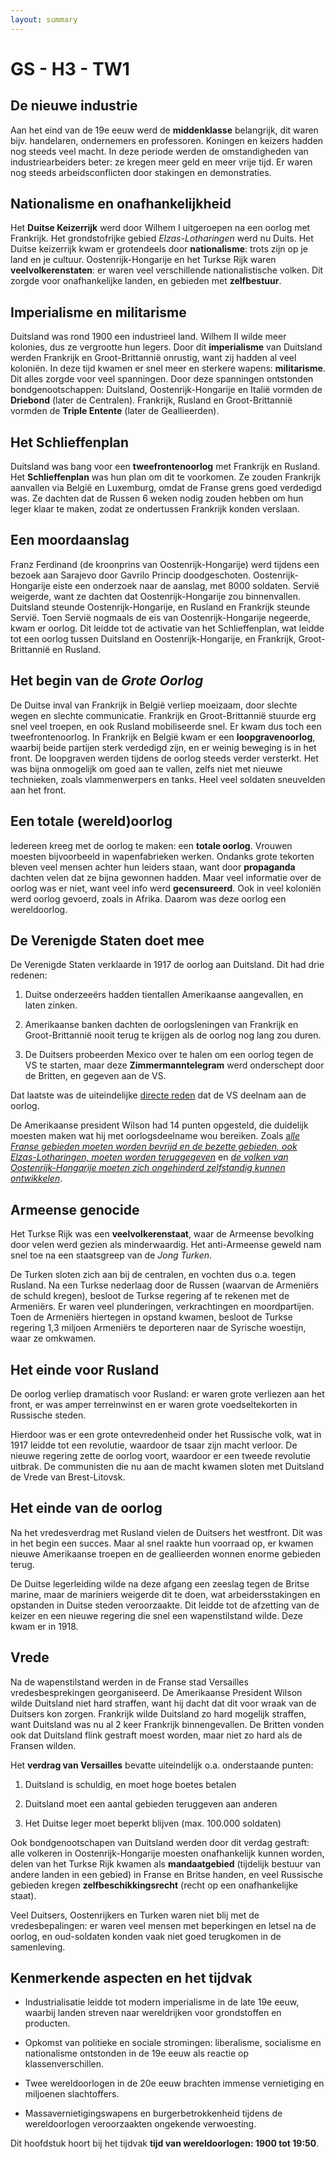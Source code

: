 ```yaml
---
layout: summary
---
```


# GS - H3 - TW1

## De nieuwe industrie

Aan het eind van de 19e eeuw werd de **middenklasse** belangrijk, dit waren bijv. handelaren, ondernemers en professoren. Koningen en keizers hadden nog steeds veel macht. In deze periode werden de omstandigheden van industriearbeiders beter: ze kregen meer geld en meer vrije tijd. Er waren nog steeds arbeidsconflicten door stakingen en demonstraties.

## Nationalisme en onafhankelijkheid

Het **Duitse Keizerrijk** werd door Wilhem I uitgeroepen na een oorlog met Frankrijk. Het grondstofrijke gebied *Elzas-Lotharingen* werd nu Duits. Het Duitse keizerrijk kwam er grotendeels door **nationalisme**: trots zijn op je land en je cultuur. Oostenrijk-Hongarije en het Turkse Rijk waren **veelvolkerenstaten**: er waren veel verschillende nationalistische volken. Dit zorgde voor onafhankelijke landen, en gebieden met **zelfbestuur**.

## Imperialisme en militarisme

Duitsland was rond 1900 een industrieel land. Wilhem II wilde meer kolonies, dus ze vergrootte hun legers. Door dit **imperialisme** van Duitsland werden Frankrijk en Groot-Brittannië onrustig, want zij hadden al veel koloniën. In deze tijd kwamen er snel meer en sterkere wapens: **militarisme**. Dit alles zorgde voor veel spanningen. Door deze spanningen ontstonden bondgenootschappen: Duitsland, Oostenrijk-Hongarije en Italië vormden de **Driebond** (later de Centralen). Frankrijk, Rusland en Groot-Brittannië vormden de **Triple Entente** (later de Geallieerden).

## Het Schlieffenplan

Duitsland was bang voor een **tweefrontenoorlog** met Frankrijk en Rusland. Het **Schlieffenplan** was hun plan om dit te voorkomen. Ze zouden Frankrijk aanvallen via België en Luxemburg, omdat de Franse grens goed verdedigd was. Ze dachten dat de Russen 6 weken nodig zouden hebben om hun leger klaar te maken, zodat ze ondertussen Frankrijk konden verslaan.

## Een moordaanslag

Franz Ferdinand (de kroonprins van Oostenrijk-Hongarije) werd tijdens een bezoek aan Sarajevo door Gavrilo Princip doodgeschoten. Oostenrijk-Hongarije eiste een onderzoek naar de aanslag, met 8000 soldaten. Servië weigerde, want ze dachten dat Oostenrijk-Hongarije zou binnenvallen. Duitsland steunde Oostenrijk-Hongarije, en Rusland en Frankrijk steunde Servië. Toen Servië nogmaals de eis van Oostenrijk-Hongarije negeerde, kwam er oorlog. Dit leidde tot de activatie van het Schlieffenplan, wat leidde tot een oorlog tussen Duitsland en Oostenrijk-Hongarije, en Frankrijk, Groot-Brittannië en Rusland.

## Het begin van de *Grote Oorlog*

De Duitse inval van Frankrijk in België verliep moeizaam, door slechte wegen en slechte communicatie. Frankrijk en Groot-Brittannië stuurde erg snel veel troepen, en ook Rusland mobiliseerde snel. Er kwam dus toch een tweefrontenoorlog. In Frankrijk en België kwam er een **loopgravenoorlog**, waarbij beide partijen sterk verdedigd zijn, en er weinig beweging is in het front. De loopgraven werden tijdens de oorlog steeds verder versterkt. Het was bijna onmogelijk om goed aan te vallen, zelfs niet met nieuwe technieken, zoals vlammenwerpers en tanks. Heel veel soldaten sneuvelden aan het front.

## Een totale (wereld)oorlog

Iedereen kreeg met de oorlog te maken: een **totale oorlog**. Vrouwen moesten bijvoorbeeld in wapenfabrieken werken. Ondanks grote tekorten bleven veel mensen achter hun leiders staan, want door **propaganda** dachten velen dat ze bijna gewonnen hadden. Maar veel informatie over de oorlog was er niet, want veel info werd **gecensureerd**. Ook in veel koloniën werd oorlog gevoerd, zoals in Afrika. Daarom was deze oorlog een wereldoorlog.

## De Verenigde Staten doet mee

De Verenigde Staten verklaarde in 1917 de oorlog aan Duitsland. Dit had drie redenen:

1. Duitse onderzeeërs hadden tientallen Amerikaanse aangevallen, en laten zinken.

2. Amerikaanse banken dachten de oorlogsleningen van Frankrijk en Groot-Brittannië nooit terug te krijgen als de oorlog nog lang zou duren.

3. De Duitsers probeerden Mexico over te halen om een oorlog tegen de VS te starten, maar deze **Zimmermanntelegram** werd onderschept door de Britten, en gegeven aan de VS.

Dat laatste was de uiteindelijke <u>directe reden</u> dat de VS deelnam aan de oorlog.

De Amerikaanse president Wilson had 14 punten opgesteld, die duidelijk moesten maken wat hij met oorlogsdeelname wou bereiken. Zoals <u>a*lle Franse gebieden moeten worden bevrijd en de bezette gebieden, ook Elzas-Lotharingen, moeten worden teruggegeven*</u> en *<u>de volken van Oostenrijk-Hongarije moeten zich ongehinderd zelfstandig kunnen ontwikkelen</u>*.

## Armeense genocide

Het Turkse Rijk was een **veelvolkerenstaat**, waar de Armeense bevolking door velen werd gezien als minderwaardig. Het anti-Armeense geweld nam snel toe na een staatsgreep van de *Jong Turken*.

De Turken sloten zich aan bij de centralen, en vochten dus o.a. tegen Rusland. Na een Turkse nederlaag door de Russen (waarvan de Armeniërs de schuld kregen), besloot de Turkse regering af te rekenen met de Armeniërs. Er waren veel plunderingen, verkrachtingen en moordpartijen. Toen de Armeniërs hiertegen in opstand kwamen, besloot de Turkse regering 1,3 miljoen Armeniërs te deporteren naar de Syrische woestijn, waar ze omkwamen.

## Het einde voor Rusland

De oorlog verliep dramatisch voor Rusland: er waren grote verliezen aan het front, er was amper terreinwinst en er waren grote voedseltekorten in Russische steden.

Hierdoor was er een grote ontevredenheid onder het Russische volk, wat in 1917 leidde tot een revolutie, waardoor de tsaar zijn macht verloor. De nieuwe regering zette de oorlog voort, waardoor er een tweede revolutie uitbrak. De communisten die nu aan de macht kwamen sloten met Duitsland de Vrede van Brest-Litovsk.

## Het einde van de oorlog

Na het vredesverdrag met Rusland vielen de Duitsers het westfront. Dit was in het begin een succes. Maar al snel raakte hun voorraad op, er kwamen nieuwe Amerikaanse troepen en de geallieerden wonnen enorme gebieden terug.

De Duitse legerleiding wilde na deze afgang een zeeslag tegen de Britse marine, maar de mariniers weigerde dit te doen, wat arbeidersstakingen en opstanden in Duitse steden veroorzaakte. Dit leidde tot de afzetting van de keizer en een nieuwe regering die snel een wapenstilstand wilde. Deze kwam er in 1918.

## Vrede

Na de wapenstilstand werden in de Franse stad Versailles vredesbesprekingen georganiseerd. De Amerikaanse President Wilson wilde Duitsland niet hard straffen, want hij dacht dat dit voor wraak van de Duitsers kon zorgen. Frankrijk wilde Duitsland zo hard mogelijk straffen, want Duitsland was nu al 2 keer Frankrijk binnengevallen. De Britten vonden ook dat Duitsland flink gestraft moest worden, maar niet zo hard als de Fransen wilden.

Het **verdrag van Versailles** bevatte uiteindelijk o.a. onderstaande punten:

1. Duitsland is schuldig, en moet hoge boetes betalen

2. Duitsland moet een aantal gebieden teruggeven aan anderen

3. Het Duitse leger moet beperkt blijven (max. 100.000 soldaten)

Ook bondgenootschapen van Duitsland werden door dit verdag gestraft: alle volkeren in Oostenrijk-Hongarije moesten onafhankelijk kunnen worden, delen van het Turkse Rijk kwamen als **mandaatgebied** (tijdelijk bestuur van andere landen in een gebied) in Franse en Britse handen, en veel Russische gebieden kregen **zelfbeschikkingsrecht** (recht op een onafhankelijke staat).

Veel Duitsers, Oostenrijkers en Turken waren niet blij met de vredesbepalingen: er waren veel mensen met beperkingen en letsel na de oorlog, en oud-soldaten konden vaak niet goed terugkomen in de samenleving.

## Kenmerkende aspecten en het tijdvak

- Industrialisatie leidde tot modern imperialisme in de late 19e eeuw, waarbij landen streven naar wereldrijken voor grondstoffen en producten.

- Opkomst van politieke en sociale stromingen: liberalisme, socialisme en nationalisme ontstonden in de 19e eeuw als reactie op klassenverschillen.

- Twee wereldoorlogen in de 20e eeuw brachten immense vernietiging en miljoenen slachtoffers.

- Massavernietigingswapens en burgerbetrokkenheid tijdens de wereldoorlogen veroorzaakten ongekende verwoesting.

Dit hoofdstuk hoort bij het tijdvak **tijd van wereldoorlogen: 1900 tot 19:50**.
